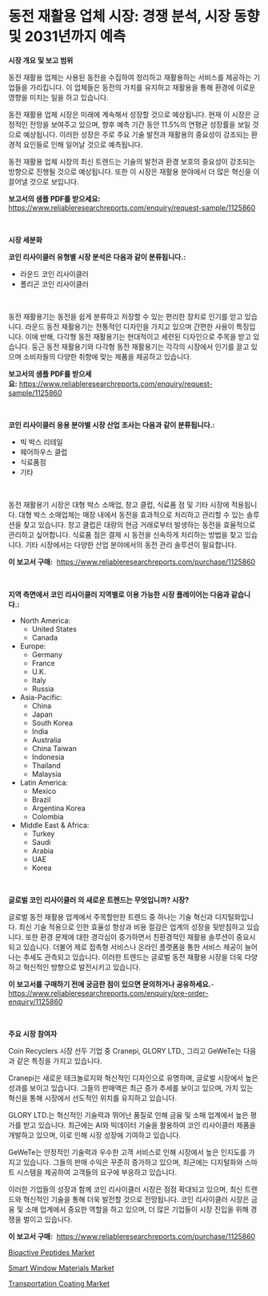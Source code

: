 <p><h1>동전 재활용 업체 시장: 경쟁 분석, 시장 동향 및 2031년까지 예측</h1></p><p><strong>시장 개요 및 보고 범위</strong></p>
<p><p>동전 재활용 업체는 사용된 동전을 수집하여 정리하고 재활용하는 서비스를 제공하는 기업들을 가리킵니다. 이 업체들은 동전의 가치를 유지하고 재활용을 통해 환경에 이로운 영향을 미치는 일을 하고 있습니다.</p><p>동전 재활용 업체 시장은 미래에 계속해서 성장할 것으로 예상됩니다. 현재 이 시장은 긍정적인 전망을 보여주고 있으며, 향후 예측 기간 동안 11.5%의 연평균 성장률을 보일 것으로 예상됩니다. 이러한 성장은 주로 주요 기술 발전과 재활용의 중요성이 강조되는 환경적 요인들로 인해 일어날 것으로 예측됩니다.</p><p>동전 재활용 업체 시장의 최신 트렌드는 기술의 발전과 환경 보호의 중요성이 강조되는 방향으로 진행될 것으로 예상됩니다. 또한 이 시장은 재활용 분야에서 더 많은 혁신을 이끌어낼 것으로 보입니다.</p></p>
<p><strong>보고서의 샘플 PDF를 받으세요:</strong> <a href="https://www.reliableresearchreports.com/enquiry/request-sample/1125860">https://www.reliableresearchreports.com/enquiry/request-sample/1125860</a></p>
<p>&nbsp;</p>
<p><strong>시장 세분화</strong></p>
<p><strong>코인 리사이클러 유형별 시장 분석은 다음과 같이 분류됩니다.:</strong></p>
<p><ul><li>라운드 코인 리사이클러</li><li>폴리곤 코인 리사이클러</li></ul></p>
<p>&nbsp;</p>
<p><p>동전 재활용기는 동전을 쉽게 분류하고 저장할 수 있는 편리한 장치로 인기를 얻고 있습니다. 라운드 동전 재활용기는 전통적인 디자인을 가지고 있으며 간편한 사용이 특징입니다. 이에 반해, 다각형 동전 재활용기는 현대적이고 세련된 디자인으로 주목을 받고 있습니다. 둥근 동전 재활용기와 다각형 동전 재활용기는 각각의 시장에서 인기를 끌고 있으며 소비자들의 다양한 취향에 맞는 제품을 제공하고 있습니다.</p></p>
<p><strong>보고서의 샘플 PDF를 받으세요:</strong>&nbsp;<a href="https://www.reliableresearchreports.com/enquiry/request-sample/1125860">https://www.reliableresearchreports.com/enquiry/request-sample/1125860</a></p>
<p>&nbsp;</p>
<p><strong> 코인 리사이클러 응용 분야별 시장 산업 조사는 다음과 같이 분류됩니다.:</strong></p>
<p><ul><li>빅 박스 리테일</li><li>웨어하우스 클럽</li><li>식료품점</li><li>기타</li></ul></p>
<p>&nbsp;</p>
<p><p>동전 재활용기 시장은 대형 박스 소매업, 창고 클럽, 식료품 점 및 기타 시장에 적용됩니다. 대형 박스 소매업체는 매장 내에서 동전을 효과적으로 처리하고 관리할 수 있는 솔루션을 찾고 있습니다. 창고 클럽은 대량의 현금 거래로부터 발생하는 동전을 효율적으로 관리하고 싶어합니다. 식료품 점은 결제 시 동전을 신속하게 처리하는 방법을 찾고 있습니다. 기타 시장에서는 다양한 산업 분야에서의 동전 관리 솔루션이 필요합니다.</p></p>
<p><strong>이 보고서 구매:</strong>&nbsp; <a href="https://www.reliableresearchreports.com/purchase/1125860">https://www.reliableresearchreports.com/purchase/1125860</a></p>
<p>&nbsp;</p>
<p><strong>지역 측면에서 코인 리사이클러 지역별로 이용 가능한 시장 플레이어는 다음과 같습니다.:</strong></p>
<p><ul>
    <li>
        North America:
        <ul>
            <li>United States</li>
            <li>Canada</li>
        </ul>
    </li>
    <li>
        Europe:
        <ul>
            <li>Germany</li>
            <li>France</li>
            <li>U.K.</li>
            <li>Italy</li>
            <li>Russia</li>
        </ul>
    </li>
    <li>
        Asia-Pacific:
        <ul>
            <li>China</li>
            <li>Japan</li>
            <li>South Korea</li>
            <li>India</li>
            <li>Australia</li>
            <li>China Taiwan</li>
            <li>Indonesia</li>
            <li>Thailand</li>
            <li>Malaysia</li>
        </ul>
    </li>
    <li>
        Latin America:
        <ul>
            <li>Mexico</li>
            <li>Brazil</li>
            <li>Argentina Korea</li>
            <li>Colombia</li>
        </ul>
    </li>
    <li>
        Middle East & Africa:
        <ul>
            <li>Turkey</li>
            <li>Saudi</li>
            <li>Arabia</li>
            <li>UAE</li>
            <li>Korea</li>
        </ul>
    </li>
    </ul></p>
<p>&nbsp;</p>
<p><strong>글로벌 코인 리사이클러 의 새로운 트렌드는 무엇입니까? 시장?</strong></p>
<p><p>글로벌 동전 재활용 업계에서 주목할만한 트렌드 중 하나는 기술 혁신과 디지털화입니다. 최신 기술 적용으로 인한 효율성 향상과 비용 절감은 업계의 성장을 뒷받침하고 있습니다. 또한 환경 문제에 대한 경각심이 증가하면서 친환경적인 재활용 솔루션이 중요시되고 있습니다. 더불어 제로 접촉형 서비스나 온라인 플랫폼을 통한 서비스 제공이 늘어나는 추세도 관측되고 있습니다. 이러한 트렌드는 글로벌 동전 재활용 시장을 더욱 다양하고 혁신적인 방향으로 발전시키고 있습니다.</p></p>
<p><strong>이 보고서를 구매하기 전에 궁금한 점이 있으면 문의하거나 공유하세요.</strong>- <a href="https://www.reliableresearchreports.com/enquiry/pre-order-enquiry/1125860">https://www.reliableresearchreports.com/enquiry/pre-order-enquiry/1125860</a></p>
<p>&nbsp;</p>
<p><strong>주요 시장 참여자</strong></p>
<p><p>Coin Recyclers 시장 선두 기업 중 Cranepi, GLORY LTD., 그리고 GeWeTe는 다음과 같은 특징을 가지고 있습니다.</p><p>Cranepi는 새로운 테크놀로지와 혁신적인 디자인으로 유명하며, 글로벌 시장에서 높은 성과를 보이고 있습니다. 그들의 판매액은 최근 증가 추세를 보이고 있으며, 가치 있는 혁신을 통해 시장에서 선도적인 위치를 유지하고 있습니다.</p><p>GLORY LTD.는 혁신적인 기술력과 뛰어난 품질로 인해 금융 및 소매 업계에서 높은 평가를 받고 있습니다. 최근에는 AI와 빅데이터 기술을 활용하여 코인 리사이클러 제품을 개발하고 있으며, 이로 인해 시장 성장에 기여하고 있습니다.</p><p>GeWeTe는 안정적인 기술력과 우수한 고객 서비스로 인해 시장에서 높은 인지도를 가지고 있습니다. 그들의 판매 수익은 꾸준히 증가하고 있으며, 최근에는 디지털화와 스마트 시스템을 제공하여 고객들의 요구에 부응하고 있습니다.</p><p>이러한 기업들의 성장과 함께 코인 리사이클러 시장은 점점 확대되고 있으며, 최신 트렌드와 혁신적인 기술을 통해 더욱 발전할 것으로 전망됩니다. 코인 리사이클러 시장은 금융 및 소매 업계에서 중요한 역할을 하고 있으며, 더 많은 기업들이 시장 진입을 위해 경쟁을 벌이고 있습니다.</p></p>
<p><strong>이 보고서 구매:</strong>&nbsp;&nbsp;<a href="https://www.reliableresearchreports.com/purchase/1125860">https://www.reliableresearchreports.com/purchase/1125860</a></p>
<p><p><a href="https://github.com/mauripalmi/Market-Research-Report-List-2/blob/main/bioactive-peptides-market.md">Bioactive Peptides Market</a></p><p><a href="https://github.com/nicoletavirag/Market-Research-Report-List-2/blob/main/smart-window-materials-market.md">Smart Window Materials Market</a></p><p><a href="https://github.com/redneck06/Market-Research-Report-List-2/blob/main/transportation-coating-market.md">Transportation Coating Market</a></p></p>
